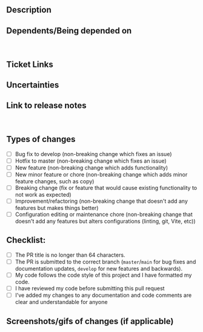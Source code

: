 ## Description

<!-- Describe your changes in detail -->

## Dependents/Being depended on

<!-- Please provide link if this pull request is dependent on another pull request or -->
<!-- If this PR is being depended on -->

​

## Ticket Links

<!-- Note any ticket(s) links that are resolved by this PR -->

## Uncertainties

<!-- Please provide code reviewers with anything you are uncertain of or should get more attention in code review. -->

## Link to release notes

<!-- If this is a PR to master for a production release, attach a link to the release notes document -->

​

## Types of changes

<!-- What types of changes does your code introduce? Put an `x` in all the boxes that apply: -->

- [ ] Bug fix to develop (non-breaking change which fixes an issue)
- [ ] Hotfix to master (non-breaking change which fixes an issue)
- [ ] New feature (non-breaking change which adds functionality)
- [ ] New minor feature or chore (non-breaking change which adds minor feature changes, such as copy)
- [ ] Breaking change (fix or feature that would cause existing functionality to not work as expected)
- [ ] Improvement/refactoring (non-breaking change that doesn't add any features but makes things better)
- [ ] Configuration editing or maintenance chore (non-breaking change that doesn't add any features but alters configurations (linting, git, Vite, etc))
      ​

## Checklist:

<!-- Go over all the following points, and put an `x` in all the boxes that apply. -->
<!-- If you're unsure about any of these, don't hesitate to ask. We're here to help! -->

- [ ] The PR title is no longer than 64 characters.
- [ ] The PR is submitted to the correct branch (`master`/`main` for bug fixes and documentation updates, `develop` for new features and backwards).
- [ ] My code follows the code style of this project and I have formatted my code.
- [ ] I have reviewed my code before submitting this pull request
- [ ] I've added my changes to any documentation and code comments are clear and understandable for anyone

## Screenshots/gifs of changes (if applicable)
